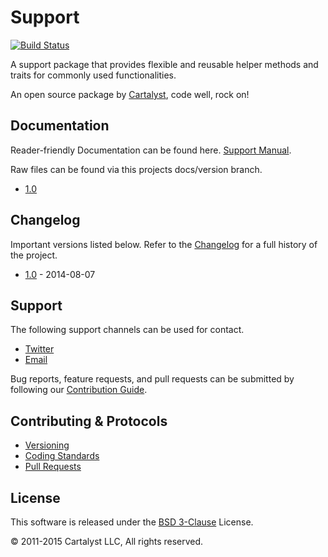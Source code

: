 # Support

[![Build Status](https://travis-ci.org/cartalyst/support.svg?branch=1.0)](https://travis-ci.org/cartalyst/support)

A support package that provides flexible and reusable helper methods and traits for commonly used functionalities.

An open source package by [Cartalyst](https://cartalyst.com), code well, rock on!

## Documentation

Reader-friendly Documentation can be found here. [Support Manual](https://cartalyst.com/manual/support/1.0).

Raw files can be found via this projects docs/version branch.

- [1.0](https://github.com/cartalyst/support/tree/docs/1.0)

## Changelog

Important versions listed below. Refer to the [Changelog](CHANGELOG.md) for a full history of the project.

- [1.0](CHANGELOG.md) - 2014-08-07

## Support

The following support channels can be used for contact.

- [Twitter](https://twitter.com/cartalyst)
- [Email](mailto:help@cartalyst.com)

Bug reports, feature requests, and pull requests can be submitted by following our [Contribution Guide](CONTRIBUTING.md).

## Contributing & Protocols

- [Versioning](CONTRIBUTING.md#versioning)
- [Coding Standards](CONTRIBUTING.md#coding-standards)
- [Pull Requests](CONTRIBUTING.md#pull-requests)

## License

This software is released under the [BSD 3-Clause](LICENSE) License.

© 2011-2015 Cartalyst LLC, All rights reserved.
